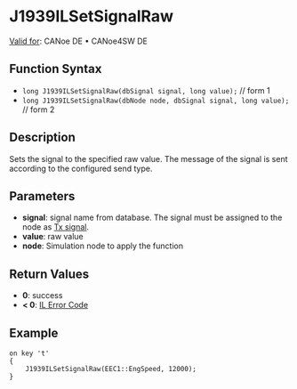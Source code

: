 # J1939ILSetSignalRaw

[Valid for](../../../../Shared/FeatureAvailability.md): CANoe DE • CANoe4SW DE

## Function Syntax

- `long J1939ILSetSignalRaw(dbSignal signal, long value);` // form 1
- `long J1939ILSetSignalRaw(dbNode node, dbSignal signal, long value);` // form 2

## Description

Sets the signal to the specified raw value. The message of the signal is sent according to the configured send type.

## Parameters

- **signal**: signal name from database. The signal must be assigned to the node as [Tx signal](../../../../CANoeCANalyzer/J1939/j1939IL/j1939ILConfigureDB.md).
- **value**: raw value
- **node**: Simulation node to apply the function

## Return Values

- **0**: success
- **< 0**: [IL Error Code](../../../CAPLfunctionsISOj1939ErrorCodes.md)

## Example

```plaintext
on key 't'
{
    J1939ILSetSignalRaw(EEC1::EngSpeed, 12000);
}
```
